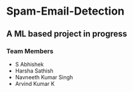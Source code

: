 # Spam-Email-Detection

## A ML based project in progress

### Team Members

- S Abhishek
- Harsha Sathish
- Navneeth Kumar Singh
- Arvind Kumar K

